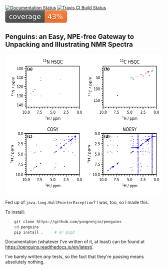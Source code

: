 [![Documentation Status](https://readthedocs.org/projects/penguins/badge/?version=latest)](https://penguins.readthedocs.io/en/latest)
[![Travis CI Build Status](https://travis-ci.com/yongrenjie/penguins.svg?branch=master)](https://travis-ci.com/github/yongrenjie/penguins)
![Code Coverage](tests/coverage.svg)

## Penguins: an Easy, NPE-free Gateway to Unpacking and Illustrating NMR Spectra

<img src="docs/images/cookbook_subplots.png" height="450" >

Fed up of `java.lang.NullPointerException`? I was, too, so I made this.

To install:

```bash
    git clone https://github.com/yongrenjie/penguins
    cd penguins
    pip install .     # or pip3 
```
Documentation (whatever I've written of it, at least) can be found at https://penguins.readthedocs.io/en/latest/.

I've barely written *any* tests, so the fact that they're passing means absolutely nothing.
